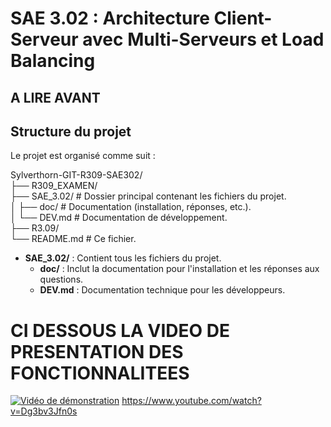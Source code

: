 
# SAE 3.02 : Architecture Client-Serveur avec Multi-Serveurs et Load Balancing

## A LIRE AVANT 
## Structure du projet
Le projet est organisé comme suit :

Sylverthorn-GIT-R309-SAE302/  
├── R309_EXAMEN/  
├── SAE_3.02/                # Dossier principal contenant les fichiers du projet.  
│   ├── doc/                 # Documentation (installation, réponses, etc.).  
│   └── DEV.md               # Documentation de développement.  
├── R3.09/  
└── README.md                # Ce fichier.  

- **SAE_3.02/** : Contient tous les fichiers du projet.  
  - **doc/** : Inclut la documentation pour l'installation et les réponses aux questions.  
  - **DEV.md** : Documentation technique pour les développeurs.





# CI DESSOUS LA VIDEO DE PRESENTATION DES FONCTIONNALITEES

[![Vidéo de démonstration](https://img.youtube.com/vi/Dg3bv3Jfn0s/maxresdefault.jpg)](https://www.youtube.com/watch?v=Dg3bv3Jfn0s)
https://www.youtube.com/watch?v=Dg3bv3Jfn0s
